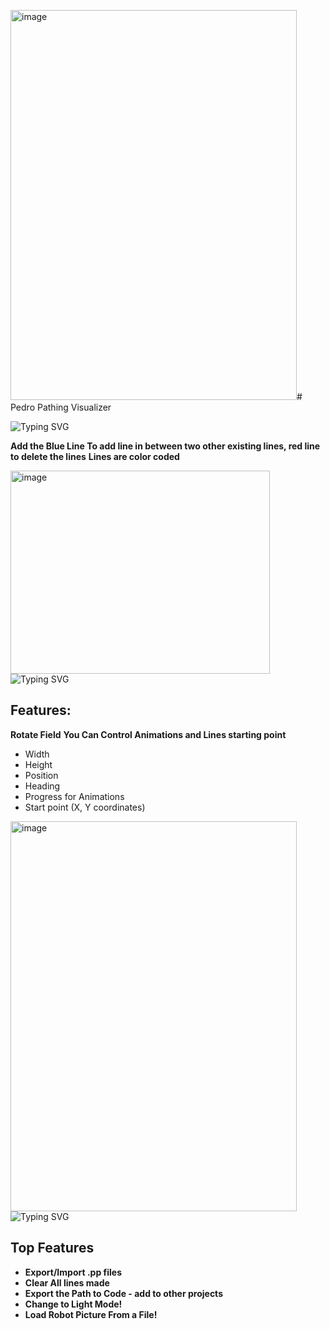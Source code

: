 <img width="458" height="624" alt="image" src="https://github.com/user-attachments/assets/db1b5f38-5448-40d0-9480-d4716883bac7" /># Pedro Pathing Visualizer

<img src="https://readme-typing-svg.herokuapp.com?font=Arial&size=50&pause=1000&background=2435D700&center=false&vCenter=false&repeat=false&width=500&height=100&lines=Andrew+M" alt="Typing SVG" />


**Add the Blue Line To add line in between two other existing lines, red line to delete the lines**
**Lines are color coded**

<img width="415" height="325" alt="image" src="https://github.com/user-attachments/assets/2cdef99b-f381-4d78-a600-b3a2d177fdb5" />


<img src="https://readme-typing-svg.herokuapp.com?font=Arial&size=50&pause=1000&background=2435D700&center=false&vCenter=false&repeat=false&width=500&height=100&lines=Andrew+M" alt="Typing SVG" />


## Features:

**Rotate Field**
**You Can Control Animations and Lines starting point**
* Width
* Height
* Position
* Heading
* Progress for Animations
* Start point (X, Y coordinates)

<img width="458" height="624" alt="image" src="https://github.com/user-attachments/assets/96f911ef-67b3-4309-81ac-40e8cbaf641b" />

<img src="https://readme-typing-svg.herokuapp.com?font=Arial&size=50&pause=1000&background=2435D700&center=false&vCenter=false&repeat=false&width=500&height=100&lines=Andrew+M" alt="Typing SVG" />

## Top Features

* **Export/Import .pp files**
* **Clear All lines made**
* **Export the Path to Code - add to other projects**
* **Change to Light Mode!**
* **Load Robot Picture From a File!**

